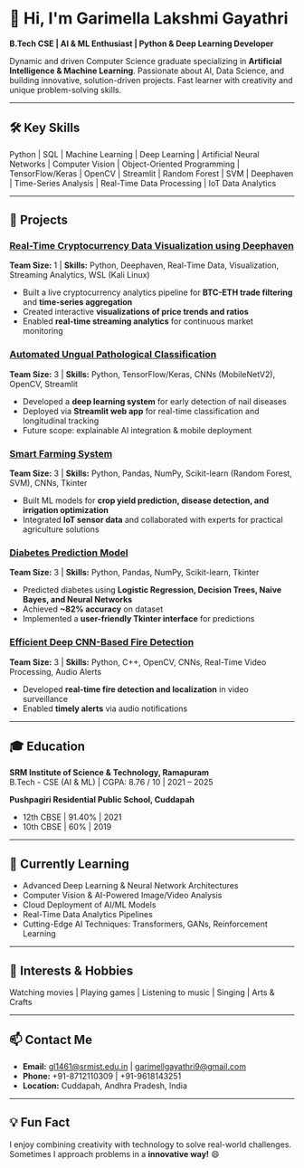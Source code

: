 # 👋 Hi, I'm Garimella Lakshmi Gayathri  

**B.Tech CSE | AI & ML Enthusiast | Python & Deep Learning Developer**  

Dynamic and driven Computer Science graduate specializing in **Artificial Intelligence & Machine Learning**. Passionate about AI, Data Science, and building innovative, solution-driven projects. Fast learner with creativity and unique problem-solving skills.  

---

## 🛠️ Key Skills

Python | SQL | Machine Learning | Deep Learning | Artificial Neural Networks | Computer Vision | Object-Oriented Programming | TensorFlow/Keras | OpenCV | Streamlit | Random Forest | SVM | Deephaven | Time-Series Analysis | Real-Time Data Processing | IoT Data Analytics  

---

## 📂 Projects

### [Real-Time Cryptocurrency Data Visualization using Deephaven]((https://github.com/gl1461/Real-Time-Cryptocurrency-Data-Visualization-using-Deephaven-Framework.git))  
**Team Size:** 1 | **Skills:** Python, Deephaven, Real-Time Data, Visualization, Streaming Analytics, WSL (Kali Linux)  
- Built a live cryptocurrency analytics pipeline for **BTC-ETH trade filtering** and **time-series aggregation**  
- Created interactive **visualizations of price trends and ratios**  
- Enabled **real-time streaming analytics** for continuous market monitoring  

### [Automated Ungual Pathological Classification](https://github.com/gl1461/EFFICIENT-DEEP-CNN-BASED-FIRE-DETECTION-AND-LOCALIZATION-IN-VIDEO-SURVEILLANCE-CAMERA.git)  
**Team Size:** 3 | **Skills:** Python, TensorFlow/Keras, CNNs (MobileNetV2), OpenCV, Streamlit  
- Developed a **deep learning system** for early detection of nail diseases  
- Deployed via **Streamlit web app** for real-time classification and longitudinal tracking  
- Future scope: explainable AI integration & mobile deployment  

### [Smart Farming System](https://github.com/gl1461/Smart-Farming.git)  
**Team Size:** 3 | **Skills:** Python, Pandas, NumPy, Scikit-learn (Random Forest, SVM), CNNs, Tkinter  
- Built ML models for **crop yield prediction, disease detection, and irrigation optimization**  
- Integrated **IoT sensor data** and collaborated with experts for practical agriculture solutions  

### [Diabetes Prediction Model](https://github.com/gl1461/DIABETES-PREDICTON.git)  
**Team Size:** 3 | **Skills:** Python, Pandas, NumPy, Scikit-learn, Tkinter  
- Predicted diabetes using **Logistic Regression, Decision Trees, Naive Bayes, and Neural Networks**  
- Achieved **~82% accuracy** on dataset  
- Implemented a **user-friendly Tkinter interface** for predictions  

### [Efficient Deep CNN-Based Fire Detection](https://github.com/gl1461/EFFICIENT-DEEP-CNN-BASED-FIRE-DETECTION-AND-LOCALIZATION-IN-VIDEO-SURVEILLANCE-CAMERA.git)  
**Team Size:** 3 | **Skills:** Python, C++, OpenCV, CNNs, Real-Time Video Processing, Audio Alerts  
- Developed **real-time fire detection and localization** in video surveillance  
- Enabled **timely alerts** via audio notifications  

---

## 🎓 Education

**SRM Institute of Science & Technology, Ramapuram**  
B.Tech - CSE (AI & ML) | CGPA: 8.76 / 10 | 2021 – 2025  

**Pushpagiri Residential Public School, Cuddapah**  
- 12th CBSE | 91.40% | 2021  
- 10th CBSE | 60% | 2019  

---

## 🌱 Currently Learning

- Advanced Deep Learning & Neural Network Architectures  
- Computer Vision & AI-Powered Image/Video Analysis  
- Cloud Deployment of AI/ML Models  
- Real-Time Data Analytics Pipelines  
- Cutting-Edge AI Techniques: Transformers, GANs, Reinforcement Learning  

---

## 🎨 Interests & Hobbies

Watching movies | Playing games | Listening to music | Singing | Arts & Crafts  

---

## 📫 Contact Me

- **Email:** gl1461@srmist.edu.in | garimellgayathri9@gmail.com  
- **Phone:** +91-8712110309 | +91-9618143251  
- **Location:** Cuddapah, Andhra Pradesh, India  

---

## 💡 Fun Fact

I enjoy combining creativity with technology to solve real-world challenges. Sometimes I approach problems in a **innovative way!** 😄  
